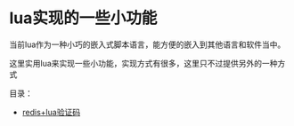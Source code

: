 # lua实现的一些小功能 #
当前lua作为一种小巧的嵌入式脚本语言，能方便的嵌入到其他语言和软件当中。

这里实用lua来实现一些小功能，实现方式有很多，这里只不过提供另外的一种方式

目录：
* [redis+lua验证码](/redis+lua验证码)


